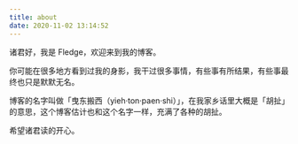 ```yaml
---
title: about
date: 2020-11-02 13:14:52
---
```


诸君好，我是 Fledge，欢迎来到我的博客。

你可能在很多地方看到过我的身影，我干过很多事情，有些事有所结果，有些事最终也只是默默无名。

博客的名字叫做「曳东搬西（yieh·ton·paen·shi）」，在我家乡话里大概是「胡扯」的意思，这个博客估计也和这个名字一样，充满了各种的胡扯。

希望诸君读的开心。